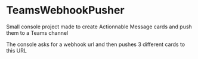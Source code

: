 # TeamsWebhookPusher
Small console project made to create Actionnable Message cards and push them to a Teams channel

The console asks for a webhook url and then pushes 3 different cards to this URL
